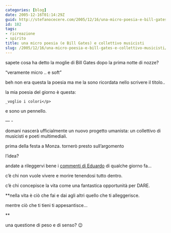 ```yaml
---
categories: [blog]
date: 2005-12-16T01:14:29Z
guid: http://stefanocecere.com/2005/12/16/una-micro-poesia-e-bill-gates-e-collettivo-musicisti/
id: 182
tags:
- ricreazione
- spirito
title: una micro poesia (e Bill Gates) e collettivo musicisti
slug: /2005/12/16/una-micro-poesia-e-bill-gates-e-collettivo-musicisti/
---
```


sapete cosa ha detto la moglie di Bill Gates dopo la prima notte di nozze?
  
“veramente micro .. e soft”

beh non era questa la poesia ma me la sono ricordata nello scrivere il titolo..
  
la mia poesia del giorno è questa:

    _voglio i colori</p> 

e sono un pennello.
  
</em>
  
&#8212; -

domani nascerà ufficialmente un nuovo progetto umanista: un collettivo di musicisti e poeti multimediali.
  
prima della festa a Monza. tornerò presto sull’argomento

l’idea?
  
andate a rileggervi bene i [commenti di Eduardo](http://stefanocecere.com/2005/12/08/da-me-esce-qualcosa-al-mondo/) di qualche giorno fa…
  
c’è chi non vuole vivere e morire tenendosi tutto dentro.
  
c’è chi concepisce la vita come una fantastica opportunità per DARE.
  
**nella vita è ciò che fai e dai agli altri quello che ti alleggerisce.
  
mentre ciò che ti tieni ti appesantisce…
  
** 
  
una questione di peso e di senso? 😉